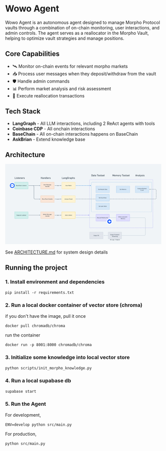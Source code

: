 # Wowo Agent 

Wowo Agent is an autonomous agent designed to manage Morpho Protocol vaults through a combination of on-chain monitoring, user interactions, and admin controls. The agent serves as a reallocator in the Morpho Vault, helping to optimize vault strategies and manage positions.

## Core Capabilities

- 🛰️ Monitor on-chain events for relevant morpho markets
- 📥 Process user messages when they deposit/withdraw from the vault
- 🛡️ Handle admin commands
- 📊 Perform market analysis and risk assessment
- 🚀 Execute reallocation transactions

## Tech Stack

- **LangGraph** - All LLM interactions, including 2 ReAct agents with tools
- **Coinbase CDP** - All onchain interactions
- **BaseChain** - All on-chain interactions happens on BaseChain
- **AskBrian** - Extend knowledge base

## Architecture

![](./docs/architecture.png)

See [ARCHITECTURE.md](ARCHITECTURE.md) for system design details

## Running the project

### 1. Install environment and dependencies

```
pip install -r requirements.txt
```

### 2. Run a local docker container of vector store (chroma)

if you don't have the image, pull it once
```
docker pull chromadb/chroma
```

run the container
```
docker run -p 8001:8000 chromadb/chroma
```

### 3. Initialize some knowledge into local vector store

```
python scripts/init_morpho_knowledge.py
```

### 4. Run a local supabase db

```
supabase start
```

### 5. Run the Agent

For development,
```
ENV=develop python src/main.py
```

For production,

```
python src/main.py
```
